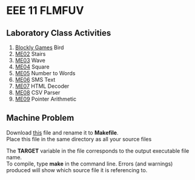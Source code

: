 # EEE 11 FLMFUV

## Laboratory Class Activities

1. [Blockly Games](https://blockly-games.appspot.com/bird) Bird 
2. [ME02](me02) Stairs
3. [ME03](me03) Wave
4. [ME04](me04) Square
5. [ME05](me05) Number to Words
6. [ME06](me06) SMS Text
7. [ME07](me07) HTML Decoder
8. [ME08](me08) CSV Parser
9. [ME09](me09) Pointer Arithmetic

## Machine Problem

Download [this](Makefile_template) file and rename it to **Makefile**.  
Place this file in the same directory as all your source files

The **TARGET** variable in the file corresponds to the output executable file name.  
To compile, type **make** in the command line. Errors (and warnings) produced will show which source file it is referencing to.  
